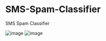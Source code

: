 # SMS-Spam-Classifier
SMS Spam Classifier

![image](https://user-images.githubusercontent.com/20837998/211156647-75c24609-f33a-418c-bf55-b309f58cb037.png)
![image](https://user-images.githubusercontent.com/20837998/211157028-4cffa1c2-46d1-404c-ac4a-7fb7922d7a9e.png)
